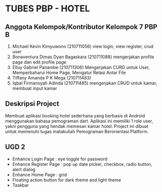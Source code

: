 # TUBES PBP - HOTEL
## Anggota Kelompok/Kontributor Kelompok 7 PBP B
1. Michael Kevin Kimyuwono (210711056) view login, view register, crud user
2. Bonaventura Dimas Dyan Bagaskara (210711088) mengerjakan profile page dan edit profile page
3. Elluy Gabriel Panambe (210711306) Mengerjakan CURD untuk User, Memperbaharui Home Page, Mengatur Relasi Antar File
4. Tiffany Amanda P K Mega (210711483)
5. Iqbal Firmansyah Adinda (210711485) mengerjakan CRUD untuk kamar, membuat input kamar

## Deskripsi Project
Membuat aplikasi booking hotel sederhana yang berbasis di Android menggunakan bahasa pemograman dart. Aplikasi ini memiliki 1 role user, yakni pengguna yang hendak memesan kamar hotel. Project ini dibuat untuk memenuhi tugas matakuliah Pemograman Berorientasi Platform.

## UGD 2
- Enhance Login Page : eye toggle for password
- Enhance Register Page : pop up date picker, checkbox, radio button, alert dialog
- Enhance Home Page : grid
- Floating action button for dark theme and light theme
- Taskbar
